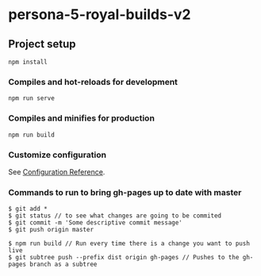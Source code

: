 # persona-5-royal-builds-v2

## Project setup
```
npm install
```

### Compiles and hot-reloads for development
```
npm run serve
```

### Compiles and minifies for production
```
npm run build
```

### Customize configuration
See [Configuration Reference](https://cli.vuejs.org/config/).

### Commands to run to bring gh-pages up to date with master
```
$ git add *
$ git status // to see what changes are going to be commited
$ git commit -m 'Some descriptive commit message'
$ git push origin master

$ npm run build // Run every time there is a change you want to push live
$ git subtree push --prefix dist origin gh-pages // Pushes to the gh-pages branch as a subtree
```
